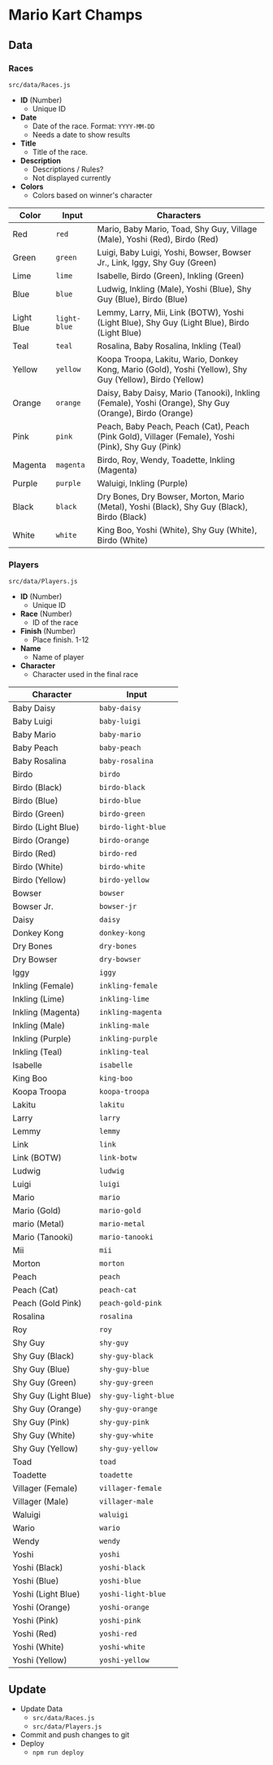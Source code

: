 # Mario Kart Champs

## Data

### Races 
`src/data/Races.js`

- **ID** (Number)
  - Unique ID
- **Date**
  - Date of the race. Format: `YYYY-MM-DD`
  - Needs a date to show results
- **Title**
  - Title of the race.
- **Description**
  - Descriptions / Rules?
  - Not displayed currently
- **Colors**
  - Colors based on winner's character
  

| Color      | Input        | Characters                                                                                               |
| ---------- | ------------ | -------------------------------------------------------------------------------------------------------- |
| Red        | `red`        | Mario, Baby Mario, Toad, Shy Guy, Village (Male), Yoshi (Red), Birdo (Red)                               |
| Green      | `green`      | Luigi, Baby Luigi, Yoshi, Bowser, Bowser Jr., Link, Iggy, Shy Guy (Green)                                |
| Lime       | `lime`       | Isabelle, Birdo (Green), Inkling (Green)                                                                 |
| Blue       | `blue`       | Ludwig, Inkling (Male), Yoshi (Blue), Shy Guy (Blue), Birdo (Blue)                                       |
| Light Blue | `light-blue` | Lemmy, Larry, Mii, Link (BOTW), Yoshi (Light Blue), Shy Guy (Light Blue), Birdo (Light Blue)             |
| Teal       | `teal`       | Rosalina, Baby Rosalina, Inkling (Teal)                                                                  |
| Yellow     | `yellow`     | Koopa Troopa, Lakitu, Wario, Donkey Kong, Mario (Gold), Yoshi (Yellow), Shy Guy (Yellow), Birdo (Yellow) |
| Orange     | `orange`     | Daisy, Baby Daisy, Mario (Tanooki), Inkling (Female), Yoshi (Orange), Shy Guy (Orange), Birdo (Orange)   |
| Pink       | `pink`       | Peach, Baby Peach, Peach (Cat), Peach (Pink Gold), Villager (Female), Yoshi (Pink), Shy Guy (Pink)       |
| Magenta    | `magenta`    | Birdo, Roy, Wendy, Toadette, Inkling (Magenta)                                                           |
| Purple     | `purple`     | Waluigi, Inkling (Purple)                                                                                |
| Black      | `black`      | Dry Bones,  Dry Bowser, Morton, Mario (Metal), Yoshi (Black), Shy Guy (Black), Birdo (Black)             |
| White      | `white`      | King Boo, Yoshi (White), Shy Guy (White), Birdo (White)                                                  |


### Players
`src/data/Players.js`

- **ID** (Number)
  - Unique ID
- **Race** (Number)
  - ID of the race
- **Finish** (Number)
  - Place finish. 1-12
- **Name**
  - Name of player
- **Character**
  - Character used in the final race

| Character            | Input                |
| -------------------- | -------------------- |
| Baby Daisy           | `baby-daisy`         |
| Baby Luigi           | `baby-luigi`         |
| Baby Mario           | `baby-mario`         |
| Baby Peach           | `baby-peach`         |
| Baby Rosalina        | `baby-rosalina`      |
| Birdo                | `birdo`              |
| Birdo (Black)        | `birdo-black`        |
| Birdo (Blue)         | `birdo-blue`         |
| Birdo (Green)        | `birdo-green`        |
| Birdo (Light Blue)   | `birdo-light-blue`   |
| Birdo (Orange)       | `birdo-orange`       |
| Birdo (Red)          | `birdo-red`          |
| Birdo (White)        | `birdo-white`        |
| Birdo (Yellow)       | `birdo-yellow`       |
| Bowser               | `bowser`             |
| Bowser Jr.           | `bowser-jr`          |
| Daisy                | `daisy`              |
| Donkey Kong          | `donkey-kong`        |
| Dry Bones            | `dry-bones`          |
| Dry Bowser           | `dry-bowser`         |
| Iggy                 | `iggy`               |
| Inkling (Female)     | `inkling-female`     |
| Inkling (Lime)       | `inkling-lime`       |
| Inkling (Magenta)    | `inkling-magenta`    |
| Inkling (Male)       | `inkling-male`       |
| Inkling (Purple)     | `inkling-purple`     |
| Inkling (Teal)       | `inkling-teal`       |
| Isabelle             | `isabelle`           |
| King Boo             | `king-boo`           |
| Koopa Troopa         | `koopa-troopa`       |
| Lakitu               | `lakitu`             |
| Larry                | `larry`              |
| Lemmy                | `lemmy`              |
| Link                 | `link`               |
| Link (BOTW)          | `link-botw`          |
| Ludwig               | `ludwig`             |
| Luigi                | `luigi`              |
| Mario                | `mario`              |
| Mario (Gold)         | `mario-gold`         |
| mario (Metal)        | `mario-metal`        |
| Mario (Tanooki)      | `mario-tanooki`      |
| Mii                  | `mii`                |
| Morton               | `morton`             |
| Peach                | `peach`              |
| Peach (Cat)          | `peach-cat`          |
| Peach (Gold Pink)    | `peach-gold-pink`    |
| Rosalina             | `rosalina`           |
| Roy                  | `roy`                |
| Shy Guy              | `shy-guy`            |
| Shy Guy (Black)      | `shy-guy-black`      |
| Shy Guy (Blue)       | `shy-guy-blue`       |
| Shy Guy (Green)      | `shy-guy-green`      |
| Shy Guy (Light Blue) | `shy-guy-light-blue` |
| Shy Guy (Orange)     | `shy-guy-orange`     |
| Shy Guy (Pink)       | `shy-guy-pink`       |
| Shy Guy (White)      | `shy-guy-white`      |
| Shy Guy (Yellow)     | `shy-guy-yellow`     |
| Toad                 | `toad`               |
| Toadette             | `toadette`           |
| Villager (Female)    | `villager-female`    |
| Villager (Male)      | `villager-male`      |
| Waluigi              | `waluigi`            |
| Wario                | `wario`              |
| Wendy                | `wendy`              |
| Yoshi                | `yoshi`              |
| Yoshi (Black)        | `yoshi-black`        |
| Yoshi (Blue)         | `yoshi-blue`         |
| Yoshi (Light Blue)   | `yoshi-light-blue`   |
| Yoshi (Orange)       | `yoshi-orange`       |
| Yoshi (Pink)         | `yoshi-pink`         |
| Yoshi (Red)          | `yoshi-red`          |
| Yoshi (White)        | `yoshi-white`        |
| Yoshi (Yellow)       | `yoshi-yellow`       |


## Update

- Update Data
  - `src/data/Races.js`
  - `src/data/Players.js`
- Commit and push changes to git
- Deploy
  - `npm run deploy`
